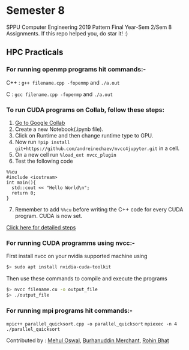 # Semester 8

SPPU Computer Engineering 2019 Pattern Final Year-Sem 2/Sem 8 Assignments. If this repo helped you, do star it! :)

## HPC Practicals

### For running openmp programs hit commands:-

C++ : `g++ filename.cpp -fopenmp` and `./a.out`

C : `gcc filename.cpp -fopenmp` and `./a.out`

### To run CUDA programs on Collab, follow these steps:

1. [Go to Google Collab](https://colab.research.google.com)
2. Create a new Notebook(.ipynb file).
3. Click on Runtime and then change runtime type to GPU.
4. Now run `!pip install git+https://github.com/andreinechaev/nvcc4jupyter.git` in a cell.
5. On a new cell run `%load_ext nvcc_plugin`
6. Test the following code

```
%%cu
#include <iostream>
int main(){
  std::cout << "Hello World\n";
  return 0;
}
```

7. Remember to add `%%cu` before writing the C++ code for every CUDA program. CUDA is now set.

[Click here for detailed steps](https://www.geeksforgeeks.org/how-to-run-cuda-c-c-on-jupyter-notebook-in-google-colaboratory/)

### For running CUDA programms using nvcc:-

First install nvcc on your nvidia supported machine using

```bash
$> sudo apt install nvidia-cuda-toolkit
```

Then use these commands to compile and execute the programs

```bash
$> nvcc filename.cu -o output_file
$> ./output_file
```

### For running mpi programs hit commands:-

`mpic++ parallel_quicksort.cpp -o parallel_quicksort`
`mpiexec -n 4 ./parallel_quicksort`

Contributed by :
[Mehul Oswal](https://github.com/mehuloswal), [Burhanuddin Merchant](https://github.com/burhanuddinmerchant), [Rohin Bhat](https://github.com/RohinBhat)
